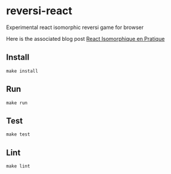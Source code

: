 # reversi-react

Experimental react isomorphic reversi game for browser

Here is the associated blog post [React Isomorphique en Pratique](https://marmelab.com/blog/2016/12/21/react-isomorphique-en-pratique.html)

## Install

```
make install
```

## Run

```
make run
```

## Test

```
make test
```

## Lint

```
make lint
```
